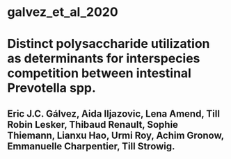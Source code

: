 # galvez_et_al_2020
# Distinct polysaccharide utilization as determinants for interspecies competition between intestinal Prevotella spp.

## Eric J.C. Gálvez, Aida Iljazovic, Lena Amend, Till Robin Lesker, Thibaud Renault, Sophie Thiemann, Lianxu Hao, Urmi Roy, Achim Gronow, Emmanuelle Charpentier, Till Strowig.

